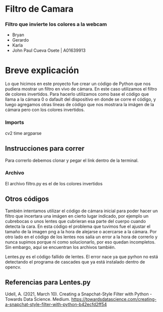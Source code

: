 # Filtro de Camara
### Filtro que invierte los colores a la webcam

- Bryan
- Gerardo
- Karla 
- John Paul Cueva Osete | A01639913

# Breve explicación
Lo que hicimos en este proyecto fue crear un código de Python que nos pudiera mostrar un filtro en vivo de cámara. En este caso utilizamos el filtro de colores invertidos. Para hacerlo utilizamos como base el código que llama a la cámara 0 o dafault del dispositivo en donde se corre el código, y luego agregamos otras líneas de código que nos mostrara la imágen de la cámara pero con los colores invertidos. 

### Imports
cv2
time
argparse

## Instrucciones para correr
Para correrlo debemos clonar y pegar el link dentro de la terminal.

### Archivo
El archivo filtro.py es el de los colores invertidos

## Otros códigos
También intentamos utilizar el código de cámara inicial para poder hacer un filtro que incertara una imágen en cierto lugar indicado, por ejemplo un cubrebocas o unos lentes que cubrieran esa parte del cuerpo cuando detecta la cara. En esta código el problema que tuvimos fue el ajustar el tamaño de la imagen png a la hora de alejarse o acercarse a la cámara. Por otro lado en el código de los lentes nos salía un error a la hora de correrlo y nunca supimos porque ni como solucionarlo, por eso quedan incompletos. Sin embargo, aquí se encuentran los archivos también.

Lentes.py es el código fallido de lentes. El error nace ya que pyrhon no está detectando el programa de cascades que ya está instalado dentro de opencv.

## Referencias para Lentes.py
Udell, A. (2021, March 10). Creating a Snapchat-Style Filter with Python - Towards Data Science. Medium. https://towardsdatascience.com/creating-a-snapchat-style-filter-with-python-b42ecfd2ff54
